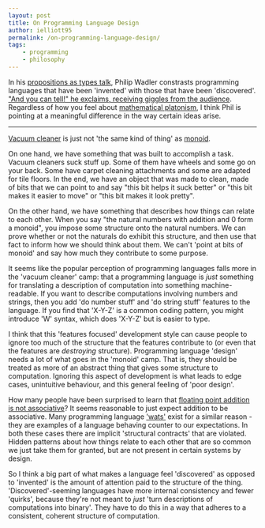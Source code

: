 ```yaml
---
layout: post
title: On Programming Language Design
author: ielliott95
permalink: /on-programming-language-design/
tags:
    - programming
    - philosophy
---
```


In his [propositions as types
talk](https://www.youtube.com/watch?v=IOiZatlZtGU), Philip Wadler constrasts
programming languages that have been 'invented' with those that have been
'discovered'. ["And you can tell!" he exclaims, receiving giggles from the
audience](https://www.youtube.com/watch?v=IOiZatlZtGU&t=28m12s). Regardless of
how you feel about [mathematical
platonism](https://en.wikipedia.org/wiki/Philosophy_of_mathematics#Platonism),
I think Phil is pointing at a meaningful difference in the way certain ideas
arise.

--- 

[Vacuum cleaner](https://en.wikipedia.org/wiki/Vacuum_cleaner) is just not 'the
same kind of thing' as [monoid](https://en.wikipedia.org/wiki/Monoid).

On one hand, we have something that was built to accomplish a task. Vacuum cleaners
suck stuff up. Some of them have wheels and some go on your back. Some have
carpet cleaning attachments and some are adapted for tile floors. In the end, we
have an object that was made to clean, made of bits that we can point to and say
"this bit helps it suck better" or "this bit makes it easier to move" or "this
bit makes it look pretty".

On the other hand, we have something that describes how things can relate to
each other. When you say "the natural numbers with addition and 0 form a
monoid", you impose some structure onto the natural numbers. We can prove
whether or not the naturals do exhibit this structure, and then use that fact to
inform how we should think about them. We can't 'point at bits of monoid' and
say how much they contribute to some purpose.

It seems like the popular perception of programming languages falls more in the
'vacuum cleaner' camp: that a programming language is *just* something for
translating a description of computation into something machine-readable. If you
want to describe computations involving numbers and strings, then you add 'do
number stuff' and 'do string stuff' features to the language. If you find that
'X-Y-Z' is a common coding pattern, you might introduce 'W' syntax, which does
'X-Y-Z' but is easier to type.

I think that this 'features focused' development style can cause people to
ignore too much of the structure that the features contribute to
(or even that the features are *destroying* structure).
Programming language 'design' needs a lot of what goes in the 'monoid' camp. That
is, they should be treated as more of an abstract thing that gives some
structure to computation. Ignoring this aspect of development is what leads to
edge cases, unintuitive behaviour, and this general feeling of 'poor design'.

How many people have been surprised to learn that [floating point addition is not
associative](http://www.walkingrandomly.com/?p=5380)? It seems reasonable to
just expect addition to be associative. Many programming language
['wats'](https://www.destroyallsoftware.com/talks/wat) exist for a similar
reason - they are examples of a language behaving counter to our expectations.
In both these cases there are implicit 'structural contracts' that are violated.
Hidden patterns about how things relate to each other that are so common we just take
them for granted, but are not present in certain systems by design.

So I think a big part of what makes a language feel 'discovered' as opposed to
'invented' is the amount of attention paid to the structure of the thing.
'Discovered'-seeming languages have more internal consistency and fewer
'quirks', because they're not meant to *just* 'turn descriptions of computations
into binary'. They have to do this in a way that adheres to a consistent,
coherent structure of computation.
